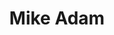 ---
title: Mike Adam
description: Facilis ipsum reprehenderit nemo molestias. Aut cum mollitia reprehenderit. Eos cumque dicta adipisci architecto culpa amet.
image_url: uploads/person_2.jpg
order_num: 1
active: true
selected: false
--- 